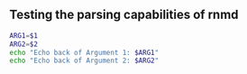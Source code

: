 ## Testing the parsing capabilities of rnmd

```bash
ARG1=$1
ARG2=$2
echo "Echo back of Argument 1: $ARG1"
echo "Echo back of Argument 2: $ARG2"
```
